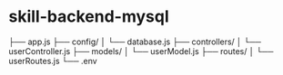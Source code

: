 # skill-backend-mysql

├── app.js
├── config/
│   └── database.js
├── controllers/
│   └── userController.js
├── models/
│   └── userModel.js
├── routes/
│   └── userRoutes.js
└── .env